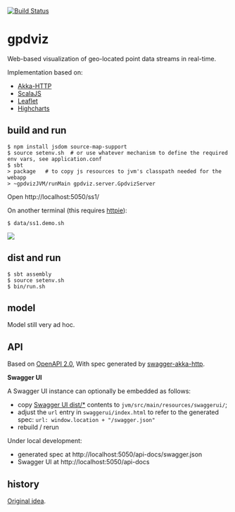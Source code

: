 [![Build Status](https://travis-ci.org/gpdviz/gpdviz.svg?branch=master)](https://travis-ci.org/gpdviz/gpdviz)

# gpdviz

Web-based visualization of geo-located point data streams in real-time.

Implementation based on:

- [Akka-HTTP](http://doc.akka.io/docs/akka-http/current/scala/http/)
- [ScalaJS](https://www.scala-js.org/)
- [Leaflet](http://leafletjs.com/)
- [Highcharts](http://www.highcharts.com/)


## build and run

    $ npm install jsdom source-map-support
	$ source setenv.sh  # or use whatever mechanism to define the required env vars, see application.conf
	$ sbt
	> package   # to copy js resources to jvm's classpath needed for the webapp
	> ~gpdvizJVM/runMain gpdviz.server.GpdvizServer

Open http://localhost:5050/ss1/

On another terminal (this requires [httpie](https://httpie.org/)):

	$ data/ss1.demo.sh


![](https://github.com/gpdviz/gpdviz/blob/master/static/gpdviz2.gif)


## dist and run

	$ sbt assembly
	$ source setenv.sh  
	$ bin/run.sh

## model

Model still very ad hoc.

## API

Based on [OpenAPI 2.0](https://github.com/OAI/OpenAPI-Specification/blob/master/versions/2.0.md),
With spec generated by [swagger-akka-http](https://github.com/swagger-akka-http/swagger-akka-http).
 
**Swagger UI**

A Swagger UI instance can optionally be embedded as follows:

- copy [Swagger UI dist/*](https://github.com/swagger-api/swagger-ui/tree/master/dist) 
  contents to `jvm/src/main/resources/swaggerui/`;
- adjust the `url` entry in `swaggerui/index.html` to refer to the generated spec:
  `url: window.location + "/swagger.json"`
- rebuild / rerun

Under local development:
- generated spec at http://localhost:5050/api-docs/swagger.json
- Swagger UI at http://localhost:5050/api-docs



## history

[Original idea](https://github.com/carueda/gpdviz0).
